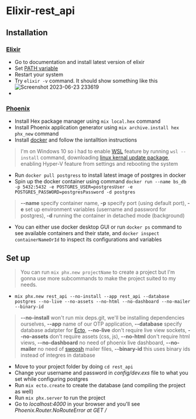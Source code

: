 # Elixir-rest_api

## Installation

### [Elixir](https://elixir-lang.org/install.html)

- Go to documentation and install latest version of elixir
- Set [PATH variable](https://elixir-lang.org/install.html#setting-path-environment-variable)
- Restart your system
- Try `elixir -v` command. It should show something like this ![Screenshot 2023-06-23 233619](https://github.com/anserwaseem/Elixir-rest_api/assets/32386713/faa539d2-8149-4ae3-8270-36d752aac799)
- 
### [Phoenix](https://hexdocs.pm/phoenix/installation.html)

- Install Hex package manager using `mix local.hex` command
- Install Phoenix application generator using `mix archive.install hex phx_new` command 
- Install [docker](https://docs.docker.com/get-docker/) and follow the isntalltion instructions
> I'm on Windows 10 so i had to enable [WSL](https://learn.microsoft.com/en-us/windows/wsl/install) feature by running `wsl --install` command, downloading [linux kernal update package](https://learn.microsoft.com/en-us/windows/wsl/install-manual#step-4---download-the-linux-kernel-update-package), enabling Hyper-V feature from settings and rebooting the system
- Run `docker pull postgress` to install latest image of postgres in docker
- Spin up the docker container using command `docker run --name bs_db -p 5432:5432 -e POSTGRES_USER=postgresUser -e POSTGRES_PASSWORD=postgresPassword -d postgres`
> **--name** specify container name, 
> **-p** specify port (using default port), 
> **-e** set up environment variables (username and password for postgres), 
> **-d** running the container in detached mode (background)
- You can either use docker desktop GUI or run `docker ps` command to see available containers and their state, and `docker inspect containerNameOrId` to inspect its configurations and variables 

## Set up

> You can run `mix phx.new projectName` to create a project but I'm gonna use more subcommands to make the project suited to my needs.

- `mix phx.new rest_api --no-install --app rest_api --database postgres --no-live --no-assets --no-html --no-dashboard --no-mailer --binary-id`

> **--no-install** won't run mix deps.git, we'll be installing dependencies ourselves, 
> **--app** name of our OTP application, 
> **--database** specify database adatpter for [Ecto](https://hexdocs.pm/phoenix/ecto.html), 
> **--no-live** don't require live view sockets, 
> **--no-assets** don't require assets (css, js), 
> **--no-html** don't require html views, 
> **--no-dashboard** no need of phoenix live dashboard, 
> **--no-mailer** no need of [swoosh](https://hexdocs.pm/swoosh/Swoosh.html) mailer files, 
> **--binary-id** this uses binary ids instead of integres in database

- Move to your project folder by doing `cd rest_api`
- Change your username and password in *config/dev.exs* file to what you set while configuring postgres
- Run `mix ecto.create` to create the database (and compiling the project as well)
- Run `mix phx.server` to run the project
- Go to *localhost:4000* in your browser and you'll see *Phoenix.Router.NoRouteError at GET /*
